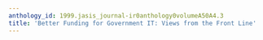 ```yaml
---
anthology_id: 1999.jasis_journal-ir0anthology0volumeA50A4.3
title: 'Better Funding for Government IT: Views from the Front Line'
---
```

